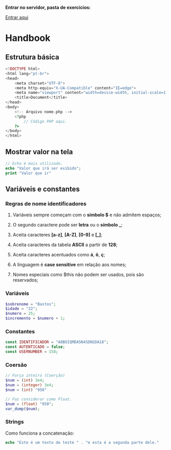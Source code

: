 **Entrar no servidor, pasta de exercícios:**

[Entrar aqui](http://localhost/EstudoPHP)

# Handbook

## Estrutura básica

```php
<!DOCTYPE html>
<html lang="pt-br">
<head>
    <meta charset="UTF-8">
    <meta http-equiv="X-UA-Compatible" content="IE=edge">
    <meta name="viewport" content="width=device-width, initial-scale=1.0">
    <title>Document</title>
</head>
<body>
    <!-- Arquivo nome.php -->
    <?php 
        // Código PHP aqui.
    ?>
</body>
</html>
```

## Mostrar valor na tela

```php
// Echo é mais utilizado.
echo "Valor que irá ser exibido";
print "Valor que ir"
```

## Variáveis e constantes

### Regras de nome identificadores

1) Variáveis sempre começam com o **símbolo $** e não admitem espaços;

2) O segundo caractere pode ser **letra** ou o **símbolo _**;

3) Aceita caracteres **[a-z]**, **[A-Z]**, **[0-9]** e **[_]**;

4) Aceita caracteres da tabela **ASCII** a partir de **128**;

5) Aceita caracteres acentuados como **á**, **õ**, **ç**;

6) A linguagem é **case sensitive** em relação aos nomes;

7) Nomes especiais como $this não podem ser usados, pois são reservados;

### Variáveis

```php
$sobrenome = "Bastos";
$idade = "22";
$numero = 25;
$incremento = $numero + 1; 
```

### Constantes

```php
const IDENTIFICADOR = "A8BOIQMDA5N4SDNSDA18";
const AUTENTICADO = false;
const USERNUMBER = 158;
```

### Coersão

```php
// Força inteiro (Coerção)
$num = (int) 3e4; 
$num = (integer) 3e4;
$num = (int) "950"

// Faz considerar como Float.
$num = (float) "950";
var_dump($num);
```

### Strings

Como funciona a concatenação:

```php
echo "Este é um texto de teste " . "e esta é a segunda parte dele."
```